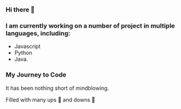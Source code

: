 ### Hi there 👋

### I am currently working on a number of project in multiple languages, including:
* Javascript 
* Python 
* Java. 


### **My Journey to Code**

It has been nothing short of mindblowing.

<picture>
  <source media="(prefers-color-scheme: dark)" srcset="https://www.google.com/url?sa=i&url=https%3A%2F%2Fwww.pinterest.com%2Fpin%2Fexploding-head-joypixels-sticker-exploding-head-joypixels-mind-blown-discover-share-gifs--364862007324285683%2F&psig=AOvVaw3eE6XQNTYy3-LU5on0OCjG&ust=1711642881908000&source=images&cd=vfe&opi=89978449&ved=0CBIQjRxqFwoTCKDMsOHslIUDFQAAAAAdAAAAABAE">
</picture>



Filled with many ups :flight_departure: and downs :flight_arrival:



<!--
**zakirali1/zakirali1** is a ✨ _special_ ✨ repository because its `README.md` (this file) appears on your GitHub profile.

Here are some ideas to get you started:

- 🔭 I’m currently working on ...
- 🌱 I’m currently learning ...
- 👯 I’m looking to collaborate on ...
- 🤔 I’m looking for help with ...
- 💬 Ask me about ...
- 📫 How to reach me: ...
- 😄 Pronouns: ...
- ⚡ Fun fact: ...
-->
